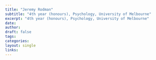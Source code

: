 ```yaml
---
title: "Jeremy Rodman"
subtitle: "4th year (honours), Psychology, University of Melbourne"
excerpt: "4th year (honours), Psychology, University of Melbourne"
date: 
author:
draft: false
tags:
categories:
layout: single
links:
---
```


